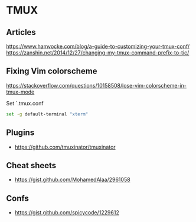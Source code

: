 # TMUX

## Articles
https://www.hamvocke.com/blog/a-guide-to-customizing-your-tmux-conf/
https://zanshin.net/2014/12/27/changing-my-tmux-command-prefix-to-tic/

## Fixing Vim colorscheme
https://stackoverflow.com/questions/10158508/lose-vim-colorscheme-in-tmux-mode 

Set `.tmux.conf
```bash
set -g default-terminal "xterm"
```


## Plugins
- https://github.com/tmuxinator/tmuxinator


## Cheat sheets
- https://gist.github.com/MohamedAlaa/2961058


## Confs
- https://gist.github.com/spicycode/1229612
